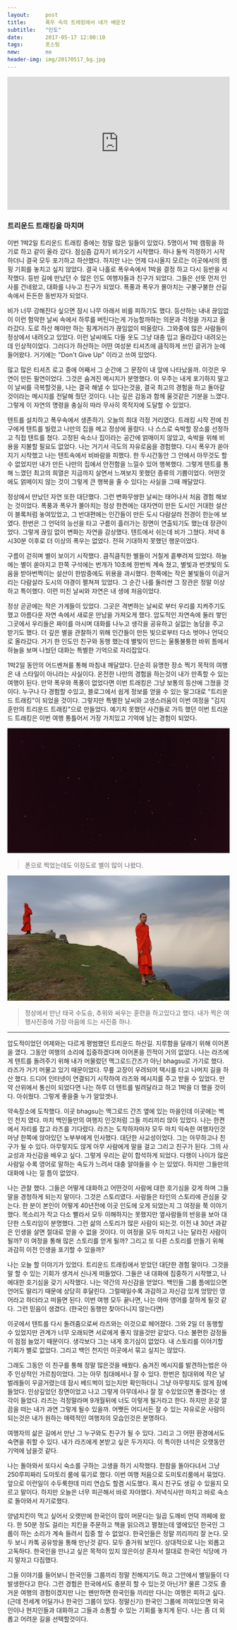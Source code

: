 ```yaml
---
layout:	    post
title: 	    폭우 속의 트레킹에서 내가 배운것
subtitle:   "인도"
date:       2017-05-17 12:00:10 
tags:       포스팅
new:        no
header-img: img/20170517_bg.jpg
---
```

  



<center>
<style>
	.google-maps {
		position: relative;
		padding-bottom: 60%; // This is the aspect ratio
		height: 0;
		overflow: hidden;
	}
	.google-maps iframe {
		position: absolute;
		top: 0;
		left: 0;
		width: 100% !important;
		height: 100% !important;
	}
</style>

<div class="google-maps">
<iframe src="https://www.google.com/maps/embed?pb=!1m18!1m12!1m3!1d26991.648855097923!2d76.3397453166874!3d32.2592631864653!2m3!1f0!2f0!3f0!3m2!1i1024!2i768!4f13.1!3m3!1m2!1s0x391b56a424bdb0dd%3A0xc9629264098b82c6!2sTriund!5e0!3m2!1sen!2skr!4v1545535529163" width="600" height="450" frameborder="0" style="border:0" allowfullscreen></iframe>
</div>
</center>


### 트리운드 트래킹을 마치며

이번 1박2일 트리운드 트래킹 중에는 정말 많은 일들이 있었다. 5명이서 1박 캠핑을 하기로 하고 같이 올라 갔다. 점심즘 갑자기 비가오기 시작했다. 하나 둘씩 걱정하기 시작하더니 결국 모두 포기하고 하산했다. 하지만 나는 언제 다시올지 모르는 이곳에서의 캠핑 기회를 놓치고 싶지 않았다. 결국 나홀로 폭우속에서 1박을 결정 하고 다시 등반을 시작했다. 등반 길에 만났던 수 많은 인도 여행자들과 친구가 되었다. 그들은 선뜻 먼저 인사를 건네왔고, 대화를 나누고 친구가 되었다. 폭풍과 폭우가 몰아치는 구불구불한 산길 속에서 든든한 동반자가 되었다.

비가 너무 강해진다 싶으면 잠시 나무 아래서 비를 피하기도 했다. 등산하는 내내 끊임없이 이런 험악한 날씨 속에서 하루를 버틴다는게 가능할까하는 의문과 걱정을 가지고 올라갔다. 도로 하산 해야만 하는 핑계거리가 끊임없이 떠올랐다. 그와중에 많은 사람들이 정상에서 내려오고 있었다. 이런 날씨에도 다들 옷도 그냥 대충 입고 올라갔다 내려오는데 인상적이었다. 그러다가 하산하는 어떤 여성분 티셔츠에 큼직하게 쓰인 글귀가 눈에 들어왔다. 거기에는 "Don't Give Up" 이라고 쓰여 있었다.

많고 많은 티셔츠 로고 중에 어째서 그 순간에 그 문장이 내 앞에 나타났을까. 이것은 우연이 만든 필연이었다. 그것은 숨겨진 메시지가 분명했다. 이 우주는 내게 포기하지 말고 이 날씨를 극복할것을, 나는 결국 해낼 수 있다는것을, 결국 최고의 경험을 하고 돌아갈 것이라는 메시지를 전달해 줬던 것이다. 나는 깊은 감동과 함께 울것같은 기분을 느꼈다. 그렇게 이 자연의 명령을 충실히 따라 무사히 목적지에 도달할 수 있었다.

텐트를 설치하고 폭우속에서 생존하기. 오늘의 최대 걱정 거리였다. 트래킹 시작 전에 친구에게 텐트를 빌렸고 나만의 집을 메고 정상에 올랐다. 나 스스로 숙박할 장소를 선정하고 직접 텐트를 쳤다. 고정된 숙소나 집이라는 공간에 얽매이지 않았고, 숙박을 위해 비용을 지불할 필요도 없었다. 나는 거기서 극도의 자유로움을 경험했다. 다시 폭우가 쏟아지기 시작했고 나는 텐트속에서 비바람을 피했다. 한 두시간동안 그 안에서 아무것도 할 수 없었지만 내가 만든 나만의 집에서 안전함을 느낄수 있어 행복했다. 그렇게 텐트를 통해 느꼈던 최고의 희열은 지금까지 살면서 느껴보지 못했던 종류의 기쁨이었다. 어떤것에도 얽메이지 않는 것이 그렇게 큰 행복을 줄 수 있다는 사실을 그때 깨달았다.

정상에서 만났던 자연 또한 대단했다. 그런 변화무쌍한 날씨는 태어나서 처음 경험 해보는 것이었다. 폭풍과 폭우가 몰아치는 정상 한켠에는 대자연이 만든 도시인 거대한 설산이 블록처럼 놓여있었고, 그 반대편에는 인간들이 만든 도시 다람살라 전경이 한눈에 보였다. 한번은 그 언덕의 능선을 타고 구름이 흘러가는 장면이 연출되기도 했는데 장관이었다. 그렇게 끊임 없이 변화는 자연을 감상했다. 텐트에서 쉬는데 비가 그쳤다. 저녁 8시30분 이후로 더 이상의 폭우는 없었다. 전혀 기대하지 못했던 행운이었다.

구름이 걷히며 별이 보이기 시작했다. 큼직큼직한 별들이 거칠게 흩뿌려져 있었다. 하늘에는 별이 쏟아지고 한쪽 구석에는 번개가 10초에 한번씩 계속 쳤고, 별빛과 번갯빛의 도움을 받아번쩍이는 설산이 한밤중에도 위용을 과시했다. 한쪽에는 작은 불빛들이 이글거리는 다람살라 도시의 야경이 펼쳐져 있었다. 그 순간 나를 둘러싼 그 장관은 정말 이상하고 특이했다. 이런 미친 날씨와 자연은 내 생에 처음이었다.

정상 곧곧에는 작은 가게들이 있었다. 그곳은 격변하는 날씨로 부터 우리를 지켜주기도 했고 아름다운 자연 속에서 새로운 만남을 가져오게 했다. 압도적인 자연속에 둘러 쌓인 그곳에서 우리들은 짜이를 마시며 대화를 나누고 생각을 공유하고 실없는 농담을 주고 받기도 했다. 더 깊은 별을 관찰하기 위해 인간들이 만든 빛으로부터 다소 벗어나 언덕으로 올라갔다. 거기 한 인도인 친구와 동행 했는데 별빛이 만드는 울퉁불퉁한 바위 틈에서 하늘을 보며 나눴던 대화는 특별한 기억으로 자리잡았다.

1박2일 동안의 어드벤쳐를 통해 마침내 깨달았다. 단순히 유명한 장소 찍기 목적의 여행은 내 스타일이 아니라는 사실이다. 온전한 나만의 경험을 하는것이 내가 만족할 수 있는 여행이 된다. 만약 폭우와 폭풍이 없었다면 이번 트래킹은 그냥 보통의 등산에 그쳤을 것이다. 누구나 다 경험할 수있고, 블로그에서 쉽게 정보를 얻을 수 있는 말그대로 "트리운드 트래킹"이 되었을 것이다. 그렇지만 특별한 날씨와 고생스러움이 이번 여정을 "김지훈만의 트리운드 트래킹"으로 만들었다. 예기치 못했던 사건들로 가득 했던 이번 트리운드 트래킹은 이번 여행 통틀어서 가장 가치있고 기억에 남는 경험이 되었다.

![](/img/20170517_star.jpg)
> 폰으로 찍었는데도 이정도로 별이 많이 나왔다.

![](/img/20170517_monk.jpg)
> 정상에서 만난 태국 수도승, 추위와 싸우는 훈련을 하고있다고 했다. 내가 찍은 여행사진중에 가장 마음에 드는 사진중 하나.

----

압도적이었던 어제와는 다르게 평범했던 트리운드 하산길. 지루함을 달래기 위해 이어폰을 꼈다. 그동안 여행의 소리에 집중하겠다며 이어폰을 낀적이 거의 없었다. 나는 라즈에게 텐트를 돌려주기 위해 내가 머물렀던 맥그로드간즈가 아닌 bhagsu로 가기로 했다. 라즈가 거기 머물고 있기 때문이었다. 무릎 고장이 우려되어 택시를 타고 나머지 길을 하산 했다. 드디어 인터넷이 연결되기 시작하여 라즈와 메시지를 주고 받을 수 있었다. 만약 산위에서 통신이 되었다면 나는 하루 더 텐트를 빌려달라고 하고 1박을 더 했을 것이다. 아쉬웠다. 그렇게 좋을줄 누가 알았겟나.

약속장소에 도착했다. 이곳 bhagsu는 맥그로드 간즈 옆에 있는 마을인데 이곳에는 백인 천지 였다. 마치 백인들만의 여행지 인것처럼 그들 끼리끼리 앉아 있었다. 나는 한켠에서 자리를 잡고 라즈를 기다렸다. 라즈는 도착하자마자 모두 마치 익숙한 여행자인것 마냥 한쪽에 앉아있던 노부부에게 인사했다. 대단한 사교성이었다. 그는 아무하고나 친구가 될 수 있다. 아무렇지도 않게 아무 사람에게 말을 걸고 그리고 친구가 된다. 그의 사교성과 자신감을 배우고 싶다. 그렇게 우리는 같이 합석하게 되었다. 다행이 나이가 많은 사람일 수록 영어로 말하는 속도가 느려서 대충 알아들을 수 는 있었다. 하지만 그들만의 대화에 나는 낄 틈이 없었다.

나는 관찰 했다. 그들은 어떻게 대화하고 어떤것이 사람에 대한 호기심을 갖게 하며 그들말을 경청하게 되는지 말이다. 그것은 스토리였다. 사람들은 타인의 스토리에 관심을 갖는다. 한 분이 본인이 어떻게 40년전에 이곳 인도에 오게 되었는지 그 여정을 쭉 이야기했다. 목소리가 작고 다소 빨라서 모두 이해하지는 못했지만 옆사람들의 반응을 보아 대단한 스토리임이 분명했다. 그런 삶의 스토리가 많은 사람이 되는것. 이전 내 30년 과같은 인생을 살면 절대로 얻을 수 없을 것이다. 이 여정을 모두 마치고 나는 달라진 사람이 될까? 이 여정을 통해 많은 스토리를 얻게 될까? 그리고 또 다른 스토리를 만들기 위해 과감히 이전 인생을 포기할 수 있을까?

나는 오늘 할 이야기가 있었다. 트리운드 트래킹에서 받았던 대단한 경험 말이다. 그것을 말 할 수 있는 기회가 생겨서 신나게 떠들었다. 그들은 내 대화에 집중하기 시작했고, 나에대한 호기심을 갖기 시작했다. 나는 약간의 자신감을 얻었다. 백인들 그룹 틈에있으면 언어도 딸리기 때문에 상당히 후달린다. 그럴때일수록 과감하고 자신감 있게 엉망인 영어라고 하더라고 떠들면 된다. 이번 여행 모두 끝나면, 나는 아마 영어를 잘하게 될것 같다. 그런 믿음이 생겼다. (한국인 동행만 찾아다니지 않는다면)

이곳에서 텐트를 다시 돌려줌으로써 라즈와는 이것으로 헤어졌다. 그와 2일 더 동행할 수 있었지만 관계가 너무 오래되면 서로에게 좋지 않을것만 같았다. 다소 불편한 감정들이 점점 늘었기 때문이다. 생각보다 그는 내게 호기심이 없었다. 내 스토리를 이야기할 기회가 별로 없었다. 그리고 백인 천지인 이곳에서 묶고 싶지는 않았다.

그래도 그동안 이 친구를 통해 정말 많은것을 배웠다. 숨겨진 메시지를 발견하는법은 아주 인상적인 가르침이었다. 그는 아무 침대에서나 잘 수 있다. 한번은 침대위에 작은 날벌레들이 우글거렸는데 잠시 베드벅이 있는지만 확인하더니 그냥 아무렇지도 않게 잠에 들었다. 인상깊었던 장면이었고 나고 그렇게 아무데서나 잘 잘 수있었으면 좋겠다는 생각이 들었다. 라즈는 걱정말라며 9개월뒤에 너도 이렇게 될거라고 한다. 하지만 온갖 깔끔을 떠는 내가 과연 그렇게 될수 있을까. 어쨋든 어디서든 잘 수 있는 자유로운 사람이 되는것은 내가 원하는 매력적인 여행자의 모습인것은 분명하다.

여행자의 삶은 길에서 만난 그 누구와도 친구가 될 수 있다. 그리고 그 어떤 환경에서도 숙면을 취할 수 있다. 내가 라즈에게 본받고 싶은 두가지다. 이 특이한 녀석은 오랫동안 기억에 남을것 같다.

나는 돌아와서 또다시 숙소를 구하는 고생을 하기 시작했다. 한참을 돌아다녀서 그냥 250루피짜리 도미토리 룸에 묶기로 했다. 이번 여행 처음으로 도미토리룸에서 묶었다. 앞으로 이런일이 수두룩한데 미리 연습도 할겸 시도했다. 혹시 친구도 생길 수 있을지 모르고 말이다. 하지만 오늘은 너무 피곤해서 바로 자야했다. 저녁식사만 마치고 바로 숙소로 돌아와서 자기로했다.

양념치킨이 먹고 싶어서 오랫만에 한국인이 많이 머문다는 일곱 도깨비 언덕 까페에 왔다. 한 50분 정도 걸리는 치킨을 주문하고 책을 읽으려고 펼쳤는데 옆에있던 한국인 그룹이 하는 소리가 계속 들려서 집중 할 수 없었다. 한국인들은 정말 끼리끼리 잘 논다. 모두 보니 카톡 공유방을 통해 만난것 같다. 모두 즐거워 보인다. 상대적으로 나는 외롭고 고독하다. 한국인을 만나고 싶은 목적이 있지 않은이상 혼자서 절대로 한국인 식당에 가지 말자고 다짐했다.

그들 이야기를 들어보니 한국인들 그룹끼리 정말 친해지기도 하고 그안에서 별일들이 다 발생한다고 한다. 그런 경험은 한국에서도 충분히 할 수 있는것 아닌가? 물론 그것도 즐거운 여행의 경험이겠지만 나는 왠만하면 한국인들 끼리만 다니는 여행은 피하고 싶다. (근데 전세계 어딜가나 한국인 그룹이 있다. 정말신기) 한국인 그룹에 끼여있으면 외국인이나 현지인들과 대화하고 그들과 소통할 수 있는 기회를 놓치게 된다. 나는 좀 더 외롭고 어려운 길을 선택할것이다.


 
